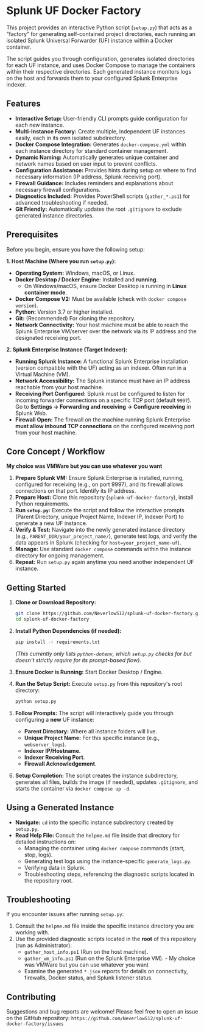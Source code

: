 # Splunk UF Docker Factory

This project provides an interactive Python script (`setup.py`) that acts as a "factory" for generating self-contained project directories, each running an isolated Splunk Universal Forwarder (UF) instance within a Docker container.

The script guides you through configuration, generates isolated directories for each UF instance, and uses Docker Compose to manage the containers within their respective directories. Each generated instance monitors logs on the host and forwards them to your configured Splunk Enterprise indexer.

## Features

*   **Interactive Setup:** User-friendly CLI prompts guide configuration for each new instance.
*   **Multi-Instance Factory:** Create multiple, independent UF instances easily, each in its own isolated subdirectory.
*   **Docker Compose Integration:** Generates `docker-compose.yml` within each instance directory for standard container management.
*   **Dynamic Naming:** Automatically generates unique container and network names based on user input to prevent conflicts.
*   **Configuration Assistance:** Provides hints during setup on where to find necessary information (IP address, Splunk receiving port).
*   **Firewall Guidance:** Includes reminders and explanations about necessary firewall configurations.
*   **Diagnostics Included:** Provides PowerShell scripts (`gather_*.ps1`) for advanced troubleshooting if needed.
*   **Git Friendly:** Automatically updates the root `.gitignore` to exclude generated instance directories.

## Prerequisites

Before you begin, ensure you have the following setup:

**1. Host Machine (Where you run `setup.py`):**

*   **Operating System:** Windows, macOS, or Linux.
*   **Docker Desktop / Docker Engine:** Installed and **running**.
    *   On Windows/macOS, ensure Docker Desktop is running in **Linux container mode**.
*   **Docker Compose V2:** Must be available (check with `docker compose version`).
*   **Python:** Version 3.7 or higher installed.
*   **Git:** (Recommended) For cloning the repository.
*   **Network Connectivity:** Your host machine must be able to reach the Splunk Enterprise VM/server over the network via its IP address and the designated receiving port.

**2. Splunk Enterprise Instance (Target Indexer):**

*   **Running Splunk Instance:** A functional Splunk Enterprise installation (version compatible with the UF) acting as an indexer. Often run in a Virtual Machine (VM).
*   **Network Accessibility:** The Splunk instance must have an IP address reachable from your host machine.
*   **Receiving Port Configured:** Splunk must be configured to listen for incoming forwarder connections on a specific TCP port (default `9997`). Go to **Settings -> Forwarding and receiving -> Configure receiving** in Splunk Web.
*   **Firewall Open:** The firewall on the machine running Splunk Enterprise **must allow inbound TCP connections** on the configured receiving port from your host machine.

## Core Concept / Workflow
**My choice was VMWare but you can use whatever you want**

1.  **Prepare Splunk VM:** Ensure Splunk Enterprise is installed, running, configured for receiving (e.g., on port 9997), and its firewall allows connections on that port. Identify its IP address.
2.  **Prepare Host:** Clone this repository (`splunk-uf-docker-factory`), install Python requirements.
3.  **Run `setup.py`:** Execute the script and follow the interactive prompts (Parent Directory, unique Project Name, Indexer IP, Indexer Port) to generate a new UF instance.
4.  **Verify & Test:** Navigate into the newly generated instance directory (e.g., `PARENT_DIR/your_project_name/`), generate test logs, and verify the data appears in Splunk (checking for `host=your_project_name-uf`).
5.  **Manage:** Use standard `docker compose` commands within the instance directory for ongoing management.
6.  **Repeat:** Run `setup.py` again anytime you need another independent UF instance.

## Getting Started

1.  **Clone or Download Repository:**
    ```bash
    git clone https://github.com/Neverlow512/splunk-uf-docker-factory.git
    cd splunk-uf-docker-factory
    ```

2.  **Install Python Dependencies (if needed):**
    ```bash
    pip install -r requirements.txt
    ```
    *(This currently only lists `python-dotenv`, which `setup.py` checks for but doesn't strictly require for its prompt-based flow).*

3.  **Ensure Docker is Running:** Start Docker Desktop / Engine.

4.  **Run the Setup Script:** Execute `setup.py` from this repository's root directory:
    ```bash
    python setup.py
    ```

5.  **Follow Prompts:** The script will interactively guide you through configuring a **new** UF instance:
    *   **Parent Directory:** Where all instance folders will live.
    *   **Unique Project Name:** For this specific instance (e.g., `webserver_logs`).
    *   **Indexer IP/Hostname**.
    *   **Indexer Receiving Port**.
    *   **Firewall Acknowledgement**.

6.  **Setup Completion:** The script creates the instance subdirectory, generates all files, builds the image (if needed), updates `.gitignore`, and starts the container via `docker compose up -d`.

## Using a Generated Instance

*   **Navigate:** `cd` into the specific instance subdirectory created by `setup.py`.
*   **Read Help File:** Consult the `helpme.md` file inside that directory for detailed instructions on:
    *   Managing the container using `docker compose` commands (start, stop, logs).
    *   Generating test logs using the instance-specific `generate_logs.py`.
    *   Verifying data in Splunk.
    *   Troubleshooting steps, referencing the diagnostic scripts located in the repository root.

## Troubleshooting

If you encounter issues after running `setup.py`:

1.  Consult the `helpme.md` file inside the specific instance directory you are working with.
2.  Use the provided diagnostic scripts located in the **root** of this repository (run as Administrator):
    *   `gather_host_info.ps1` (Run on the host machine).
    *   `gather_vm_info.ps1` (Run on the Splunk Enterprise VM). - My choice was VMWare but you can use whatever you want
    *   Examine the generated `*.json` reports for details on connectivity, firewalls, Docker status, and Splunk listener status.

## Contributing

Suggestions and bug reports are welcome! Please feel free to open an issue on the GitHub repository: `https://github.com/Neverlow512/splunk-uf-docker-factory/issues`
